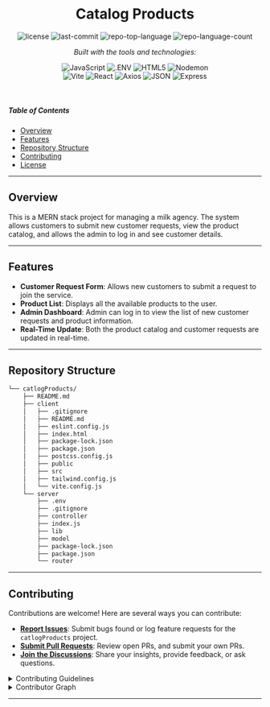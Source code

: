 <p align="center">
  
</p>
<p align="center">
    <h1 align="center">Catalog Products</h1>
</p>

<p align="center">
	<img src="https://img.shields.io/github/license/harishss20/catlogProducts?style=flat&logo=opensourceinitiative&logoColor=white&color=0080ff" alt="license">
	<img src="https://img.shields.io/github/last-commit/harishss20/catlogProducts?style=flat&logo=git&logoColor=white&color=0080ff" alt="last-commit">
	<img src="https://img.shields.io/github/languages/top/harishss20/catlogProducts?style=flat&color=0080ff" alt="repo-top-language">
	<img src="https://img.shields.io/github/languages/count/harishss20/catlogProducts?style=flat&color=0080ff" alt="repo-language-count">
</p>
<p align="center">
		<em>Built with the tools and technologies:</em>
</p>
<p align="center">
	<img src="https://img.shields.io/badge/JavaScript-F7DF1E.svg?style=flat&logo=JavaScript&logoColor=black" alt="JavaScript">
	<img src="https://img.shields.io/badge/.ENV-ECD53F.svg?style=flat&logo=dotenv&logoColor=black" alt=".ENV">
	<img src="https://img.shields.io/badge/HTML5-E34F26.svg?style=flat&logo=HTML5&logoColor=white" alt="HTML5">
 <img src="https://img.shields.io/badge/Nodemon-76D04B.svg?style=flat&logo=Nodemon&logoColor=white" alt="Nodemon">
	<br>
	<img src="https://img.shields.io/badge/Vite-646CFF.svg?style=flat&logo=Vite&logoColor=white" alt="Vite">
	<img src="https://img.shields.io/badge/React-61DAFB.svg?style=flat&logo=React&logoColor=black" alt="React">
	<img src="https://img.shields.io/badge/Axios-5A29E4.svg?style=flat&logo=Axios&logoColor=white" alt="Axios">
 	<img src="https://img.shields.io/badge/JSON-000000.svg?style=flat&logo=JSON&logoColor=white" alt="JSON">
	<img src="https://img.shields.io/badge/Express-000000.svg?style=flat&logo=Express&logoColor=white" alt="Express">


	
	
	
	
</p>

<br>

#####  Table of Contents

- [ Overview](#-overview)
- [ Features](#-features)
- [ Repository Structure](#-repository-structure)
- [ Contributing](#-contributing)
- [ License](#-license)


---

##  Overview


This is a MERN stack project for managing a milk agency. The system allows customers to submit new customer requests, view the product catalog, and allows the admin to log in and see customer details.


---

##  Features


- **Customer Request Form**: Allows new customers to submit a request to join the service.
- **Product List**: Displays all the available products to the user.
- **Admin Dashboard**: Admin can log in to view the list of new customer requests and product information.
- **Real-Time Update**: Both the product catalog and customer requests are updated in real-time.
  

---

##  Repository Structure

```sh
└── catlogProducts/
    ├── README.md
    ├── client
    │   ├── .gitignore
    │   ├── README.md
    │   ├── eslint.config.js
    │   ├── index.html
    │   ├── package-lock.json
    │   ├── package.json
    │   ├── postcss.config.js
    │   ├── public
    │   ├── src
    │   ├── tailwind.config.js
    │   └── vite.config.js
    └── server
        ├── .env
        ├── .gitignore
        ├── controller
        ├── index.js
        ├── lib
        ├── model
        ├── package-lock.json
        ├── package.json
        └── router
```

---


##  Contributing

Contributions are welcome! Here are several ways you can contribute:

- **[Report Issues](https://github.com/harishss20/catlogProducts/issues)**: Submit bugs found or log feature requests for the `catlogProducts` project.
- **[Submit Pull Requests](https://github.com/harishss20/catlogProducts/blob/main/CONTRIBUTING.md)**: Review open PRs, and submit your own PRs.
- **[Join the Discussions](https://github.com/harishss20/catlogProducts/discussions)**: Share your insights, provide feedback, or ask questions.

<details closed>
<summary>Contributing Guidelines</summary>

1. **Fork the Repository**: Start by forking the project repository to your github account.
2. **Clone Locally**: Clone the forked repository to your local machine using a git client.
   ```sh
   git clone https://github.com/harishss20/catlogProducts
   ```
3. **Create a New Branch**: Always work on a new branch, giving it a descriptive name.
   ```sh
   git checkout -b new-feature-x
   ```
4. **Make Your Changes**: Develop and test your changes locally.
5. **Commit Your Changes**: Commit with a clear message describing your updates.
   ```sh
   git commit -m 'Implemented new feature x.'
   ```
6. **Push to github**: Push the changes to your forked repository.
   ```sh
   git push origin new-feature-x
   ```
7. **Submit a Pull Request**: Create a PR against the original project repository. Clearly describe the changes and their motivations.
8. **Review**: Once your PR is reviewed and approved, it will be merged into the main branch. Congratulations on your contribution!
</details>

<details closed>
<summary>Contributor Graph</summary>
<br>
<p align="left">
   <a href="https://github.com{/harishss20/catlogProducts/}graphs/contributors">
      <img src="https://contrib.rocks/image?repo=harishss20/catlogProducts">
   </a>
</p>
</details>

---

